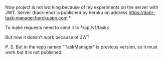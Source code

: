 Now project is not working because of my experiments on the server with JWT.
Server (back-end) is published by heroku on address https://dobr-task-manager.herokuapp.com *

To make requests need to send it to */api/v1/tasks

But now it doesn't work because of JWT

P. S. But in the repo named "TaskManager" is previous version, so it must work but it is not published.
